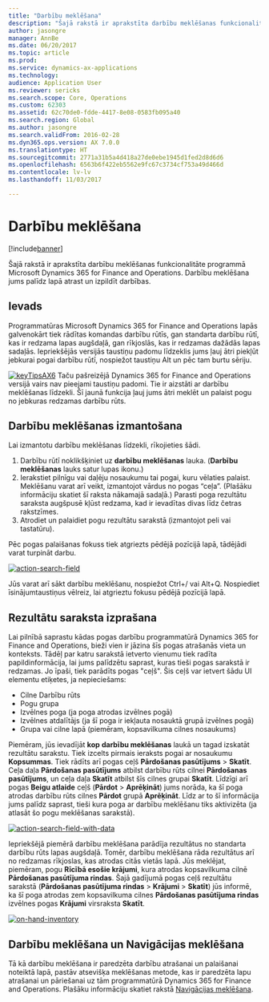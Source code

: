 ```yaml
---
title: "Darbību meklēšana"
description: "Šajā rakstā ir aprakstīta darbību meklēšanas funkcionalitāte programmā Microsoft Dynamics 365 for Finance and Operations. Darbību meklēšana jums palīdz lapā atrast un izpildīt darbības."
author: jasongre
manager: AnnBe
ms.date: 06/20/2017
ms.topic: article
ms.prod: 
ms.service: dynamics-ax-applications
ms.technology: 
audience: Application User
ms.reviewer: sericks
ms.search.scope: Core, Operations
ms.custom: 62303
ms.assetid: 62c70de0-fdde-4417-8e08-0583fb095a40
ms.search.region: Global
ms.author: jasongre
ms.search.validFrom: 2016-02-28
ms.dyn365.ops.version: AX 7.0.0
ms.translationtype: HT
ms.sourcegitcommit: 2771a31b5a4d418a27de0ebe1945d1fed2d8d6d6
ms.openlocfilehash: 6563b6f422eb5562e9fc67c3734cf753a49d466d
ms.contentlocale: lv-lv
ms.lasthandoff: 11/03/2017

---
```


# <a name="action-search"></a>Darbību meklēšana

[!include[banner](../includes/banner.md)]


Šajā rakstā ir aprakstīta darbību meklēšanas funkcionalitāte programmā Microsoft Dynamics 365 for Finance and Operations. Darbību meklēšana jums palīdz lapā atrast un izpildīt darbības.

<a name="introduction"></a>Ievads
------------

Programmatūras Microsoft Dynamics 365 for Finance and Operations lapās galvenokārt tiek rādītas komandas darbību rūtīs, gan standarta darbību rūtī, kas ir redzama lapas augšdaļā, gan rīkjoslās, kas ir redzamas dažādās lapas sadaļās. Iepriekšējās versijās taustiņu padomu līdzeklis jums ļauj ātri piekļūt jebkurai pogai darbību rūtī, nospiežot taustiņu Alt un pēc tam burtu sēriju. 

[![keyTipsAX6](./media/keytipsax6.png)](./media/keytipsax6.png) Taču pašreizējā Dynamics 365 for Finance and Operations versijā vairs nav pieejami taustiņu padomi. Tie ir aizstāti ar darbību meklēšanas līdzekli. Šī jaunā funkcija ļauj jums ātri meklēt un palaist pogu no jebkuras redzamas darbību rūts.

## <a name="using-action-search"></a>Darbību meklēšanas izmantošana
Lai izmantotu darbību meklēšanas līdzekli, rīkojieties šādi.

1.  Darbību rūtī noklikšķiniet uz **darbību meklēšanas** lauka. (**Darbību meklēšanas** lauks satur lupas ikonu.)
2.  Ierakstiet pilnīgu vai daļēju nosaukumu tai pogai, kuru vēlaties palaist. Meklēšanu varat arī veikt, izmantojot vārdus no pogas “ceļa”. (Plašāku informāciju skatiet šī raksta nākamajā sadaļā.) Parasti poga rezultātu saraksta augšpusē kļūst redzama, kad ir ievadītas divas līdz četras rakstzīmes.
3.  Atrodiet un palaidiet pogu rezultātu sarakstā (izmantojot peli vai tastatūru).

Pēc pogas palaišanas fokuss tiek atgriezts pēdējā pozīcijā lapā, tādējādi varat turpināt darbu. 

[![action-search-field](./media/action-search-field.png)](./media/action-search-field.png)

Jūs varat arī sākt darbību meklēšanu, nospiežot Ctrl+/ vai Alt+Q. Nospiediet īsinājumtaustiņus vēlreiz, lai atgrieztu fokusu pēdējā pozīcijā lapā.

## <a name="understanding-the-results-list"></a>Rezultātu saraksta izprašana
Lai pilnībā saprastu kādas pogas darbību programmatūrā Dynamics 365 for Finance and Operations, bieži vien ir jāzina šīs pogas atrašanās vieta un konteksts. Tādēļ par katru sarakstā ietverto vienumu tiek radīta papildinformācija, lai jums palīdzētu saprast, kuras tieši pogas sarakstā ir redzamas. Jo īpaši, tiek parādīts pogas "ceļš". Šis ceļš var ietvert šādu UI elementu etiķetes, ja nepieciešams:

-   Cilne Darbību rūts
-   Pogu grupa
-   Izvēlnes poga (ja poga atrodas izvēlnes pogā)
-   Izvēlnes atdalītājs (ja šī poga ir iekļauta nosauktā grupā izvēlnes pogā)
-   Grupa vai cilne lapā (piemēram, kopsavilkuma cilnes nosaukums)

Piemēram, jūs ievadījāt **kop** **darbību meklēšanas** laukā un tagad izskatāt rezultātu sarakstu. Tiek izcelts pirmais ieraksts pogai ar nosaukumu **Kopsummas**. Tiek rādīts arī pogas ceļš **Pārdošanas pasūtījums** &gt; **Skatīt**. Ceļa daļa **Pārdošanas pasūtījums** atbilst darbību rūts cilnei **Pārdošanas pasūtījums**, un ceļa daļa **Skatīt** atbilst šīs cilnes grupai **Skatīt**. Līdzīgi arī pogas **Beigu atlaide** ceļš (**Pārdot** &gt; **Aprēķināt**) jums norāda, ka šī poga atrodas darbību rūts cilnes **Pārdot** grupā **Aprēķināt**. Līdz ar to šī informācija jums palīdz saprast, tieši kura poga ar darbību meklēšanu tiks aktivizēta (ja atlasāt šo pogu meklēšanas sarakstā). 

[![action-search-field-with-data](./media/action-search-field-with-data.png)](./media/action-search-field-with-data.png) 

Iepriekšējā piemērā darbību meklēšana parādīja rezultātus no standarta darbību rūts lapas augšdaļā. Tomēr, darbību meklēšana rāda rezultātus arī no redzamas rīkjoslas, kas atrodas citās vietās lapā. Jūs meklējat, piemēram, pogu **Rīcībā esošie krājumi**, kura atrodas kopsavilkuma cilnē **Pārdošanas pasūtījuma rindas**. Šajā gadījumā pogas ceļš rezultātu sarakstā (**Pārdošanas pasūtījuma rindas** &gt; **Krājumi** &gt; **Skatīt**) jūs informē, ka šī poga atrodas zem kopsavilkuma cilnes **Pārdošanas pasūtījuma rindas** izvēlnes pogas **Krājumi** virsraksta **Skatīt**. 

[![on-hand-inventory](./media/on-hand-inventory.png)](./media/on-hand-inventory.png)

## <a name="action-search-vs-navigation-search"></a>Darbību meklēšana un Navigācijas meklēšana
Tā kā darbību meklēšana ir paredzēta darbību atrašanai un palaišanai noteiktā lapā, pastāv atsevišķa meklēšanas metode, kas ir paredzēta lapu atrašanai un pāriešanai uz tām programmatūrā Dynamics 365 for Finance and Operations. Plašāku informāciju skatiet rakstā [Navigācijas meklēšana](navigation-search.md).




